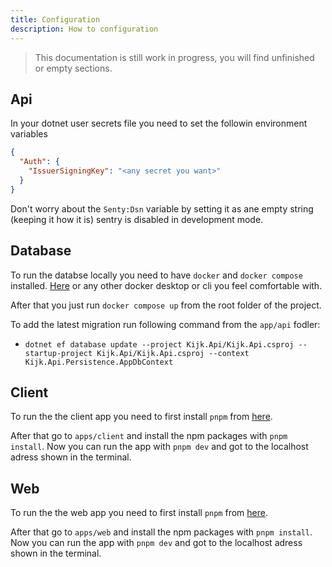 ```yaml
---
title: Configuration
description: How to configuration
---
```


> This documentation is still work in progress, you will find unfinished or empty sections.

## Api

In your dotnet user secrets file you need to set the followin environment variables

```json
{
  "Auth": {
    "IssuerSigningKey": "<any secret you want>"
  }
}
```

Don't worry about the `Senty:Dsn` variable by setting it as ane empty string (keeping it how it is) sentry is disabled in development mode.

## Database

To run the databse locally you need to have `docker` and `docker compose` installed. [Here](https://docs.docker.com/engine/install/) or any other docker desktop or cli you feel comfortable with.

After that you just run `docker compose up` from the root folder of the project.

To add the latest migration run following command from the `app/api` fodler:

- `dotnet ef database update --project Kijk.Api/Kijk.Api.csproj --startup-project Kijk.Api/Kijk.Api.csproj --context Kijk.Api.Persistence.AppDbContext`

## Client

To run the the client app you need to first install `pnpm` from [here](https://pnpm.io/).

After that go to `apps/client` and install the npm packages with `pnpm install`.
Now you can run the app with `pnpm dev` and got to the localhost adress shown in the terminal.

## Web

To run the the web app you need to first install `pnpm` from [here](https://pnpm.io/).

After that go to `apps/web` and install the npm packages with `pnpm install`.
Now you can run the app with `pnpm dev` and got to the localhost adress shown in the terminal.
